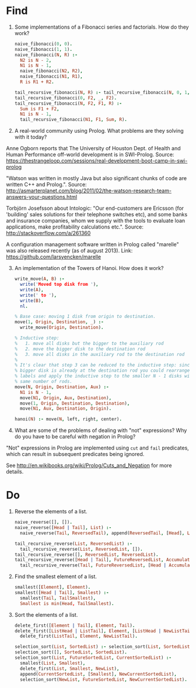 # Find

1. Some implementations of a Fibonacci series and factorials. How do they work?

    ```Prolog
    naive_fibonacci(0, 0).
    naive_fibonacci(1, 1).
    naive_fibonacci(N, R) :-
      N2 is N - 2,
      N1 is N - 1,
      naive_fibonacci(N2, R2),
      naive_fibonacci(N1, R1),
      R is R1 + R2.

    tail_recursive_fibonacci(N, R) :- tail_recursive_fibonacci(N, 0, 1, R).
    tail_recursive_fibonacci(0, F2, _, F2).
    tail_recursive_fibonacci(N, F2, F1, R) :-
      Sum is F1 + F2,
      N1 is N - 1,
      tail_recursive_fibonacci(N1, F1, Sum, R).
    ```

2. A real-world community using Prolog. What problems are they solving with it
   today?

  Anne Ogborn reports that The University of Houston Dept. of Health and Human
  Performance off-world development is in SWI-Prolog.
  Source: https://thestrangeloop.com/sessions/real-development-boot-camp-in-swi-prolog

  "Watson was written in mostly Java but also significant chunks of code are
  written C++ and Prolog.".
  Source: http://asmarterplanet.com/blog/2011/02/the-watson-research-team-answers-your-questions.html

  Torbjörn Josefsson about Intologic: "Our end-customers are Ericsson (for
  'building' sales solutions for their telephone switches etc), and some banks
  and insurance companies, whom we supply with the tools to evaluate loan
  applications, make profitability calculations etc.".
  Source: http://stackoverflow.com/a/261360

  A configuration management software written in Prolog called "marelle" was
  also released recently (as of august 2013).
  Link: https://github.com/larsyencken/marelle

3. An implementation of the Towers of Hanoi. How does it work?

    ```Prolog
    write_move(A, B) :-
      write('Moved top disk from '),
      write(A),
      write(' to '),
      write(B),
      nl.

    % Base case: moving 1 disk from origin to destination.
    move(1, Origin, Destination, _) :-
      write_move(Origin, Destination).

    % Inductive step:
    %   1. move all disks but the bigger to the auxiliary rod
    %   2. move the bigger disk to the destination rod
    %   3. move all disks in the auxiliary rod to the destination rod
    %
    % It's clear that step 3 can be reduced to the inductive step: since the
    % bigger disk is already at the destination rod you could rearrange the rods'
    % labels and apply the inductive step to the smaller N - 1 disks with the
    % same number of rods.
    move(N, Origin, Destination, Aux) :-
      N1 is N - 1,
      move(N1, Origin, Aux, Destination),
      move(1, Origin, Destination, Destination),
      move(N1, Aux, Destination, Origin).

    hanoi(N) :- move(N, left, right, center).
    ```

4. What are some of the problems of dealing with "not" expressions? Why do you
   have to be careful with negation in Prolog?

  "Not" expressions in Prolog are implemented using `cut` and `fail` predicates,
  which can result in subsequent predicates being ignored.

  See http://en.wikibooks.org/wiki/Prolog/Cuts_and_Negation for more details.

# Do

1. Reverse the elements of a list.

    ```Prolog
    naive_reverse([], []).
    naive_reverse([Head | Tail], List) :-
      naive_reverse(Tail, ReversedTail), append(ReversedTail, [Head], List).

    tail_recursive_reverse(List, ReversedList) :-
      tail_recursive_reverse(List, ReversedList, []).
    tail_recursive_reverse([], ReversedList, ReversedList).
    tail_recursive_reverse([Head | Tail], FutureReversedList, Accumulator) :-
      tail_recursive_reverse(Tail, FutureReversedList, [Head | Accumulator]).
    ```

2. Find the smallest element of a list.

    ```Prolog
    smallest([Element], Element).
    smallest([Head | Tail], Smallest) :-
      smallest(Tail, TailSmallest),
      Smallest is min(Head, TailSmallest).
    ```

3. Sort the elements of a list.

    ```Prolog
    delete_first([Element | Tail], Element, Tail).
    delete_first([ListHead | ListTail], Element, [ListHead | NewListTail]) :-
      delete_first(ListTail, Element, NewListTail).

    selection_sort(List, SortedList) :- selection_sort(List, SortedList, []).
    selection_sort([], SortedList, SortedList).
    selection_sort(List, FutureSortedList, CurrentSortedList) :-
      smallest(List, Smallest),
      delete_first(List, Smallest, NewList),
      append(CurrentSortedList, [Smallest], NewCurrentSortedList),
      selection_sort(NewList, FutureSortedList, NewCurrentSortedList).
    ```

